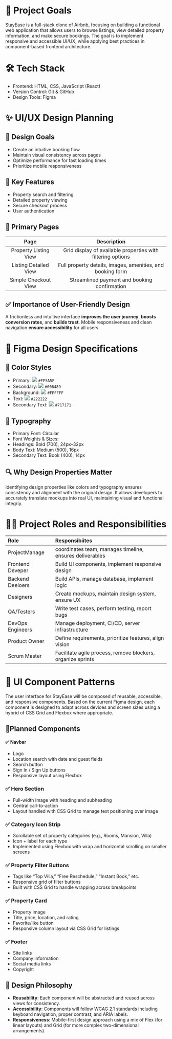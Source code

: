 # 📌 Project Goals
StayEase is a full-stack clone of Airbnb, focusing on building a functional web application that allows users to browse listings, view detailed property information, and make secure bookings. The goal is to implement responsive and accessible UI/UX, while applying best practices in component-based frontend architecture.



# 🛠 Tech Stack
* Frontend: HTML, CSS, JavaScript (React)
* Version Control: Git & GitHub
* Design Tools: Figma



# ✨ UI/UX Design Planning


## 🎯 Design Goals
* Create an intuitive booking flow
* Maintain visual consistency across pages
* Optimize performance for fast loading times
* Prioritize mobile responsiveness

## 🌟 Key Features
* Property search and filtering
* Detailed property viewing
* Secure checkout process
* User authentication

## 📄 Primary Pages
|Page|	Description|
| :--------------------: | :--------------------------------------------------------------: |
| Property Listing View  | Grid display of available properties with filtering options      |
| Listing Detailed View  | Full property details, images, amenities, and booking form       |
| Simple Checkout View   | Streamlined payment and booking confirmation                     |

## ✅ Importance of User-Friendly Design
A frictionless and intuitive interface **improves the user journey**, **boosts conversion rates**, and **builds trust**. Mobile responsiveness and clean navigation **ensure accessibility** for all users.



# 🎨 Figma Design Specifications


## 🎨 Color Styles
* Primary: ![](https://placehold.co/15x15/FF5A5F/FF5A5F.png) `#FF5A5F`
* Secondary: ![](https://placehold.co/15x15/008489/008489.png) `#008489`
* Background: ![](https://placehold.co/15x15/FFFFFF/FFFFFF.png) `#FFFFFF`
* Text: ![](https://placehold.co/15x15/222222/222222.png) `#222222`
* Secondary Text: ![](https://placehold.co/15x15/717171/717171.png) `#717171`

## 📝 Typography
* Primary Font: Circular
* Font Weights & Sizes:
* Headings: Bold (700), 24px–32px
* Body Text: Medium (500), 16px
* Secondary Text: Book (400), 14px

## 🔍 Why Design Properties Matter
Identifying design properties like colors and typography ensures consistency and alignment with the original design. It allows developers to accurately translate mockups into real UI, maintaining visual and functional integriy.



# 🧑‍💻 Project Roles and Responsibilities
|       **Role**	   |                      **Responsibiites**                             |
| :------------------- | :------------------------------------------------------------------ |
| ProjectManage        |    coordinates team, manages timeline, ensures deliverables         |
| Frontend Deveper     |	Build UI components, implement responsive design                 |
| Backend Deeloers     |	Build APIs, manage database, implement logic                     |
| Designers            |    Create mockups, maintain design system, ensure UX                |
| QA/Testers           |	Write test cases, perform testing, report bugs                   |
| DevOps Engineers     |	Manage deployment, CI/CD, server infrastructure                  |
| Product Owner        |	Define requirements, prioritize features, align vision           |
| Scrum Master         |	Facilitate agile process, remove blockers, organize sprints      |



# 🧩 UI Component Patterns
The user interface for StayEase will be composed of reusable, accessible, and responsive components. Based on the current Figma design, each component is designed to adapt across devices and screen sizes using a hybrid of CSS Grid and Flexbox where appropriate.


## 🔧Planned Components

#### ✅ Navbar
* Logo
* Location search with date and guest fields
* Search button
* Sign In / Sign Up buttons
* Responsive layout using Flexbox

### ✅ Hero Section
* Full-width image with heading and subheading
* Central call-to-action
* Layout handled with CSS Grid to manage text positioning over image

### ✅ Category Icon Strip
* Scrollable set of property categories (e.g., Rooms, Mansion, Villa)
* Icon + label for each type
* Implemented using Flexbox with wrap and horizontal scrolling on smaller screens

### ✅ Property Filter Buttons
* Tags like “Top Villa,” “Free Reschedule,” “Instant Book,” etc.
* Responsive grid of filter buttons
* Built with CSS Grid to handle wrapping across breakpoints

### ✅ Property Card
* Property image
* Title, price, location, and rating
* Favorite/like button
* Responsive column layout via CSS Grid for listings

### ✅ Footer
* Site links
* Company information
* Social media links
* Copyright

## 🧠 Design Philosophy
* **Reusability**: Each component will be abstracted and reused across views for consistency.
* **Accessibility**: Components will follow WCAG 2.1 standards including keyboard navigation, proper contrast, and ARIA labels.
* **Responsiveness**: Mobile-first design approach using a mix of Flex (for linear layouts) and Grid (for more complex two-dimensional arrangements).